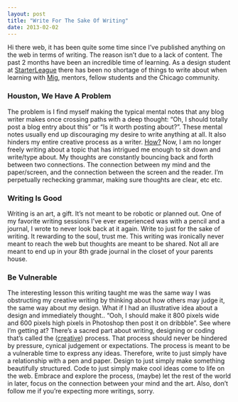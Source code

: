 ```yaml
---
layout: post
title: "Write For The Sake Of Writing"
date: 2013-02-02
---
```



Hi there web, it has been quite some time since I’ve published anything on the web in terms of writing.
The reason isn’t due to a lack of content. The past 2 months have been an incredible time of learning. As a design student at [StarterLeague](http://www.starterleague.com) there has been no shortage of things to write about when learning with [Mig](http://migreyes.com/), mentors, fellow students and the Chicago community.
### Houston, We Have A Problem
The problem is I find myself making the typical mental notes that any blog writer makes once crossing paths with a deep thought: “Oh, I should totally post a blog entry about this” or “Is it worth posting about?”. These mental notes usually end up discouraging my desire to write anything at all. It also hinders my entire creative process as a writer.
[How?](http://media.tumblr.com/tumblr_madccyqtJT1qeewh2.gif)
Now, I am no longer freely writing about a topic that has intrigued me enough to sit down and write/type about. My thoughts are constantly bouncing back and forth between two connections. The connection between my mind and the paper/screen, and the connection between the screen and the reader. I’m perpetually  rechecking grammar, making sure thoughts are clear, etc etc.
### Writing Is Good
Writing is an art, a gift. It’s not meant to be robotic or planned out. One of my favorite writing sessions I’ve ever experienced was with a pencil and a journal, I wrote to never look back at it again. Write to just for the sake of writing. It rewarding to the soul, trust me.
This writing was ironically never meant to reach the web but thoughts are meant to be shared. Not all are meant to end up in your 8th grade journal in the closet of your parents house.
### Be Vulnerable
The interesting lesson this writing taught me was the same way I was obstructing my creative writing by thinking about how others may judge it, the same way about my design. What if I had an illustrative idea about a design and immediately thought.. “Ooh, I should make it 800 pixels wide and 600 pixels high pixels in Photoshop then post it on dribbble”. See where I’m getting at?
There’s a sacred part about writing, designing or coding that’s called the ([creative](http://www.npr.org/2012/06/01/153885491/the-creative-process")) process. That process should never be hindered by pressure, cynical judgement or expectations. The process is meant to be a vulnerable time to express any ideas.
Therefore, write to just simply have a relationship with a pen and paper. Design to just simply make something beautifully structured. Code to just simply make cool ideas come to life on the web. Embrace and explore the process, (maybe) let the rest of the world in later, focus on the connection between your mind and the art. Also, don’t follow me if you’re expecting more writings, sorry.